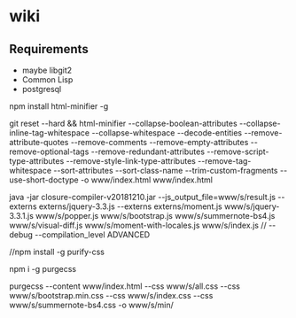 # wiki

## Requirements

* maybe libgit2
* Common Lisp
* postgresql

npm install html-minifier -g

git reset --hard && html-minifier --collapse-boolean-attributes --collapse-inline-tag-whitespace 
--collapse-whitespace --decode-entities --remove-attribute-quotes --remove-comments 
--remove-empty-attributes --remove-optional-tags --remove-redundant-attributes 
--remove-script-type-attributes --remove-style-link-type-attributes --remove-tag-whitespace 
--sort-attributes --sort-class-name --trim-custom-fragments --use-short-doctype  -o www/index.html 
www/index.html

java -jar closure-compiler-v20181210.jar --js_output_file=www/s/result.js --externs externs/jquery-3.3.js --externs externs/moment.js www/s/jquery-3.3.1.js www/s/popper.js www/s/bootstrap.js www/s/summernote-bs4.js www/s/visual-diff.js www/s/moment-with-locales.js www/s/index.js 
// --debug --compilation_level ADVANCED


//npm install -g purify-css

npm i -g purgecss

 purgecss --content www/index.html --css www/s/all.css --css www/s/bootstrap.min.css --css 
www/s/index.css --css www/s/summernote-bs4.css -o www/s/min/

